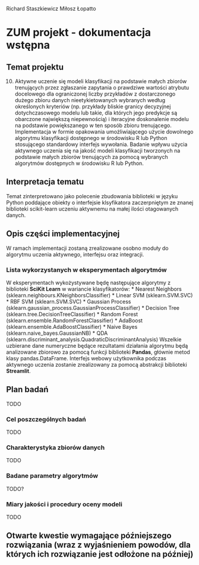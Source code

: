 Richard Staszkiewicz
Miłosz Łopatto

# ZUM projekt - dokumentacja wstępna

## Temat projektu
10. Aktywne uczenie się modeli klasyfikacji na podstawie małych zbiorów trenujących przez zgłaszanie zapytania o prawdziwe wartości atrybutu docelowego dla ograniczonej liczby przykładów z dostarczonego dużego zbioru danych nieetykietowanych wybranych według określonych kryteriów (np. przykłady bliskie granicy decyzyjnej dotychczasowego modelu lub takie, dla których jego predykcje są obarczone największą niepewnością) i iteracyjne doskonalenie modelu na podstawie powiększanego w ten sposób zbioru trenującego. Implementacja w formie opakowania umożliwiającego użycie dowolnego algorytmu klasyfikacji dostępnego w środowisku R lub Python stosującego standardowy interfejs wywołania. Badanie wpływu użycia aktywnego uczenia się na jakość modeli klasyfikacji tworzonych na podstawie małych zbiorów trenujących za pomocą wybranych algorytmów dostępnych w środowisku R lub Python.

## Interpretacja tematu
Temat zinterpretowano jako polecenie zbudowania biblioteki w języku Python poddające obiekty o interfejsie klsyfikatora zaczerpniętym ze znanej biblioteki scikit-learn uczeniu aktywnemu na małej ilości otagowanych danych.

## Opis części implementacyjnej
W ramach implementacji zostaną zrealizowane osobno moduły do algorytmu uczenia aktywnego, interfejsu oraz integracji.

### Lista wykorzystanych w eksperymentach algorytmów
<!---
(https://scikit-learn.org/stable/auto_examples/classification/plot_classifier_comparison.html)
--->
W eksperymentach wykożystywane będę następujące algorytmy z biblioteki **SciKit Learn** w wariancie klasyfikatorów:
    * Nearest Neighbors (sklearn.neighbours.KNeighborsClassifier)
    * Linear SVM (sklearn.SVM.SVC)
    * RBF SVM (sklearn.SVM.SVC)
    * Gaussian Process (sklearn.gaussian_process.GaussianProcessClassifier)
    * Decision Tree (sklearn.tree.DecisionTreeClassifier)
    * Random Forest (sklearn.ensemble.RandomForestClassifier)
    * AdaBoost (sklearn.ensemble.AdaBoostClassifier)
    * Naive Bayes (sklearn.naive_bayes.GaussianNB)
    * QDA (sklearn.discriminant_analysis.QuadraticDiscriminantAnalysis)
Wszelkie uzbierane dane numeryczne będące rezultatami działania algorytmu będą analizowane zbiorowo za pomocą funkcji biblioteki **Pandas**, głównie metod klasy pandas.DataFrame.
Interfejs webowy użytkownika podczas aktywnego uczenia zostanie zrealizowany za pomocą abstrakcji biblioteki **Streamlit**.

## Plan badań
TODO

### Cel poszczególnych badań
TODO

### Charakterystyka zbiorów danych
TODO

### Badane parametry algorytmów
TODO?

### Miary jakości i procedury oceny modeli
TODO

## Otwarte kwestie wymagające późniejszego rozwiązania (wraz z wyjaśnieniem powodów, dla których ich rozwiązanie jest odłożone na później)
